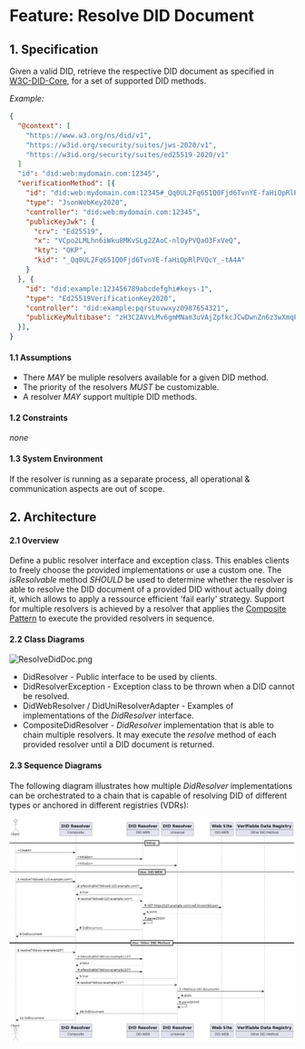 # Feature: Resolve DID Document

## 1. Specification

Given a valid DID, retrieve the respective DID document as specified in [W3C-DID-Core](https://www.w3.org/TR/did-core/), for a set of supported DID methods.

*Example:*
```json
{
  "@context": [
    "https://www.w3.org/ns/did/v1",
    "https://w3id.org/security/suites/jws-2020/v1",
    "https://w3id.org/security/suites/ed25519-2020/v1"
  ]
  "id": "did:web:mydomain.com:12345",
  "verificationMethod": [{
    "id": "did:web:mydomain.com:12345#_Qq0UL2Fq651Q0Fjd6TvnYE-faHiOpRlPVQcY_-tA4A",
    "type": "JsonWebKey2020", 
    "controller": "did:web:mydomain.com:12345",
    "publicKeyJwk": {
      "crv": "Ed25519", 
      "x": "VCpo2LMLhn6iWku8MKvSLg2ZAoC-nlOyPVQaO3FxVeQ", 
      "kty": "OKP", 
      "kid": "_Qq0UL2Fq651Q0Fjd6TvnYE-faHiOpRlPVQcY_-tA4A" 
    }
  }, {
    "id": "did:example:123456789abcdefghi#keys-1",
    "type": "Ed25519VerificationKey2020", 
    "controller": "did:example:pqrstuvwxyz0987654321",
    "publicKeyMultibase": "zH3C2AVvLMv6gmMNam3uVAjZpfkcJCwDwnZn6z3wXmqPV"
  }],
}
```

#### 1.1 Assumptions
* There *MAY* be muliple resolvers available for a given DID method.
* The priority of the resolvers *MUST* be customizable.
* A resolver *MAY* support multiple DID methods.

#### 1.2 Constraints
*none*

#### 1.3 System Environment
If the resolver is running as a separate process, all operational & communication aspects are out of scope.

## 2. Architecture

#### 2.1 Overview
Define a public resolver interface and exception class. This enables clients to freely choose the provided implementations or use a custom one.
The *isResolvable* method *SHOULD* be used to determine whether the resolver is able to resolve the DID document of a provided DID without actually doing it, which allows to apply a ressource efficient 'fail early' strategy.
Support for multiple resolvers is achieved by a resolver that applies the [Composite Pattern](https://en.wikipedia.org/wiki/Composite_pattern) to execute the provided resolvers in sequence.

#### 2.2 Class Diagrams
![ResolveDidDoc.png](images/ResolveDidDoc.png)

* DidResolver - Public interface to be used by clients.
* DidResolverException - Exception class to be thrown when a DID cannot be resolved.
* DidWebResolver / DidUniResolverAdapter - Examples of implementations of the *DidResolver* interface.
* CompositeDidResolver - *DidResolver* implementation that is able to chain multiple resolvers. It may execute the *resolve* method of each provided resolver until a  DID document is returned.

#### 2.3 Sequence Diagrams
The following diagram illustrates how multiple *DidResolver* implementations can be orchestrated to a chain that is capable of resolving DID of different types or anchored in different registries (VDRs):

![DidResolutionFlow.png](images/DidResolutionFlow.png)